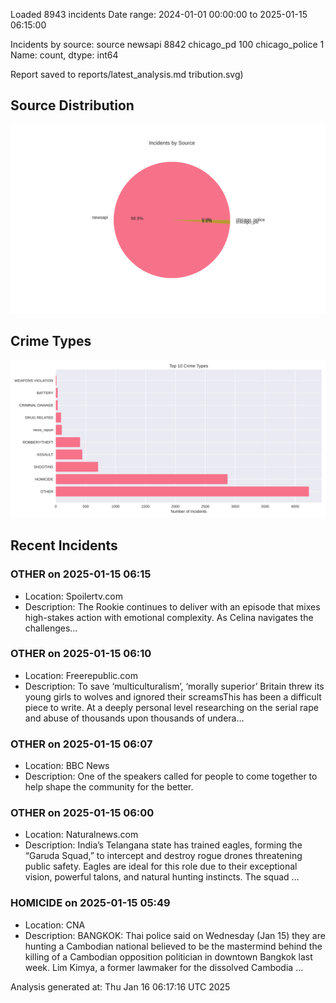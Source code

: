 
Loaded 8943 incidents
Date range: 2024-01-01 00:00:00 to 2025-01-15 06:15:00

Incidents by source:
source
newsapi           8842
chicago_pd         100
chicago_police       1
Name: count, dtype: int64

Report saved to reports/latest_analysis.md
tribution.svg)

## Source Distribution
![Source Distribution](images/source_distribution.svg)

## Crime Types
![Crime Types](images/crime_types.svg)

## Recent Incidents

### OTHER on 2025-01-15 06:15
- Location: Spoilertv.com
- Description: The Rookie  continues to deliver with an episode that mixes high-stakes action with emotional complexity. As Celina navigates the challenges...


### OTHER on 2025-01-15 06:10
- Location: Freerepublic.com
- Description: To save ‘multiculturalism’, ‘morally superior’ Britain threw its young girls to wolves and ignored their screamsThis has been a difficult piece to write. At a deeply personal level researching on the serial rape and abuse of thousands upon thousands of undera…


### OTHER on 2025-01-15 06:07
- Location: BBC News
- Description: One of the speakers called for people to come together to help shape the community for the better.


### OTHER on 2025-01-15 06:00
- Location: Naturalnews.com
- Description: India’s Telangana state has trained eagles, forming the “Garuda Squad,” to intercept and destroy rogue drones threatening public safety. Eagles are ideal for this role due to their exceptional vision, powerful talons, and natural hunting instincts. The squad …


### HOMICIDE on 2025-01-15 05:49
- Location: CNA
- Description: BANGKOK: Thai police said on Wednesday (Jan 15) they are hunting a Cambodian national believed to be the mastermind behind the killing of a Cambodian opposition politician in downtown Bangkok last week. Lim Kimya, a former lawmaker for the dissolved Cambodia …

Analysis generated at: Thu Jan 16 06:17:16 UTC 2025
